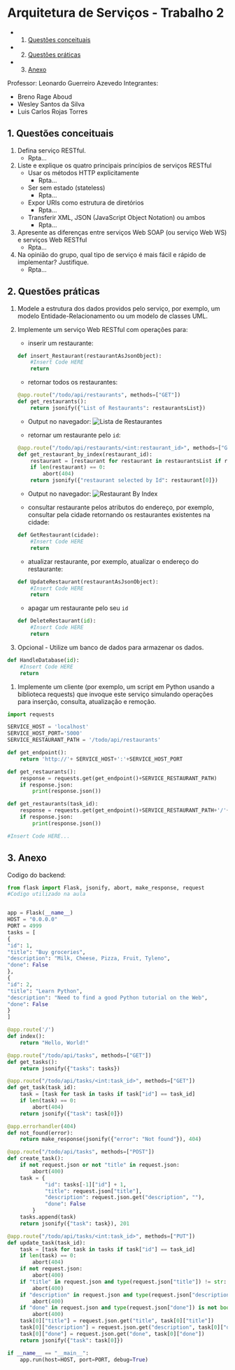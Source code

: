 # Arquitetura de Serviços - Trabalho 2

<!-- vscode-markdown-toc -->
* 1. [Questões conceituais](#Questesconceituais)
* 2. [Questões práticas](#Questesprticas)
* 3. [Anexo](#Anexo)

<!-- vscode-markdown-toc-config
	numbering=true
	autoSave=true
	/vscode-markdown-toc-config -->
<!-- /vscode-markdown-toc -->
Professor: Leonardo Guerreiro Azevedo
Integrantes: 
- Breno Rage Aboud
- Wesley Santos da Silva
- Luis Carlos Rojas Torres

##  1. <a name='Questesconceituais'></a>Questões conceituais
1. Defina serviço RESTful.
	- Rpta...
2. Liste e explique os quatro principais princípios de serviços RESTful
	- Usar os métodos HTTP explicitamente
		- Rpta...
	- Ser sem estado (stateless)
		- Rpta...
	- Expor URIs como estrutura de diretórios
		- Rpta...
	- Transferir XML, JSON (JavaScript Object Notation) ou ambos
		- Rpta...
3. Apresente as diferenças entre serviços Web SOAP (ou serviço Web WS) e serviços Web RESTful
	- Rpta...
4. Na opinião do grupo, qual tipo de serviço é mais fácil e rápido de implementar? Justifique.
	- Rpta...

##  2. <a name='Questesprticas'></a>Questões práticas

1. Modele a estrutura dos dados providos pelo serviço, por exemplo, um modelo Entidade-Relacionamento ou um modelo de classes UML.
2. Implemente um serviço Web RESTful com operações para:
   - inserir um restaurante:
    ``` py
	def insert_Restaurant(restaurantAsJsonObject):
		#Insert Code HERE
		return
	```
    
   - retornar todos os restaurantes:
	``` py
	@app.route("/todo/api/restaurants", methods=["GET"])
    def get_restaurants():
        return jsonify({"List of Restaurants": restaurantsList})
	```
     - Output no navegador:
    ![Lista de Restaurantes](/images/ListOfRestaurants.png)

   - retornar um restaurante pelo `id`:
	``` py
    @app.route("/todo/api/restaurants/<int:restaurant_id>", methods=["GET"])
    def get_restaurant_by_index(restaurant_id):
        restaurant = [restaurant for restaurant in restaurantsList if restaurant["id"] == restaurant_id]
        if len(restaurant) == 0:
            abort(404)
        return jsonify({"restaurant selected by Id": restaurant[0]})
	```
     - Output no navegador:
    ![Restaurant By Index](/images/RestaurantByIndex.png)

   - consultar restaurante pelos atributos do endereço, por exemplo, consultar pela cidade retornando os restaurantes existentes na cidade:
	``` py
	def GetRestaurant(cidade):
		#Insert Code HERE
		return
	```
   - atualizar restaurante, por exemplo, atualizar o endereço do restaurante:
	``` py
	def UpdateRestaurant(restaurantAsJsonObject):
		#Insert Code HERE
		return
	```
   - apagar um restaurante pelo seu `id`
	``` py
	def DeleteRestaurant(id):
		#Insert Code HERE
		return
	```
3. Opcional - Utilize um banco de dados para armazenar os dados.
``` py
def HandleDatabase(id):
	#Insert Code HERE	
	return
```
1. Implemente um cliente (por exemplo, um script em Python usando a biblioteca requests) que invoque este serviço simulando operações para inserção, consulta, atualização e remoção.

``` py
import requests

SERVICE_HOST = 'localhost'
SERVICE_HOST_PORT='5000'
SERVICE_RESTAURANT_PATH = '/todo/api/restaurants'

def get_endpoint():
    return 'http://'+ SERVICE_HOST+':'+SERVICE_HOST_PORT

def get_restaurants():
    response = requests.get(get_endpoint()+SERVICE_RESTAURANT_PATH)
    if response.json:
        print(response.json())

def get_restaurants(task_id):
    response = requests.get(get_endpoint()+SERVICE_RESTAURANT_PATH+'/'+str(task_id))
    if response.json:
        print(response.json())

#Insert Code HERE...
```

##  3. <a name='Anexo'></a>Anexo
Codigo do backend:

``` python
from flask import Flask, jsonify, abort, make_response, request
#Codigo utilizado na aula


app = Flask(__name__)
HOST = "0.0.0.0"
PORT = 4999
tasks = [
{
"id": 1,
"title": "Buy groceries",
"description": "Milk, Cheese, Pizza, Fruit, Tyleno",
"done": False
},
{
"id": 2,
"title": "Learn Python",
"description": "Need to find a good Python tutorial on the Web",
"done": False
}
]

@app.route('/')
def index():
    return "Hello, World!"

@app.route("/todo/api/tasks", methods=["GET"])
def get_tasks():
    return jsonify({"tasks": tasks})

@app.route("/todo/api/tasks/<int:task_id>", methods=["GET"])
def get_task(task_id):
    task = [task for task in tasks if task["id"] == task_id]
    if len(task) == 0:
        abort(404)
    return jsonify({"task": task[0]})

@app.errorhandler(404)
def not_found(error):
    return make_response(jsonify({"error": "Not found"}), 404)

@app.route("/todo/api/tasks", methods=["POST"])
def create_task():
    if not request.json or not "title" in request.json:
        abort(400)
    task = {
            "id": tasks[-1]["id"] + 1,
            "title": request.json["title"],
            "description": request.json.get("description", ""),
            "done": False
        }
    tasks.append(task)
    return jsonify({"task": task}), 201

@app.route("/todo/api/tasks/<int:task_id>", methods=["PUT"])
def update_task(task_id):
    task = [task for task in tasks if task["id"] == task_id]
    if len(task) == 0:
        abort(404)
    if not request.json:
        abort(400)
    if "title" in request.json and type(request.json["title"]) != str:
        abort(400)
    if "description" in request.json and type(request.json["description"]) is not str:
        abort(400)
    if "done" in request.json and type(request.json["done"]) is not bool:
        abort(400)
    task[0]["title"] = request.json.get("title", task[0]["title"])
    task[0]["description"] = request.json.get("description", task[0]["description"])
    task[0]["done"] = request.json.get("done", task[0]["done"])
    return jsonify({"task": task[0]})

if __name__ == "__main__":
    app.run(host=HOST, port=PORT, debug=True)
```
